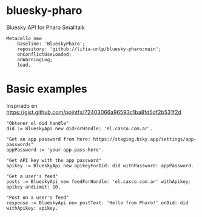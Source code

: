 # bluesky-pharo
Bluesky API for Pharo Smalltalk

```Smalltalk
Metacello new
	baseline: 'BlueskyPharo';
	repository: 'github://lifia-unlp/bluesky-pharo:main';
	onConflictUseLoaded;
	onWarningLog;
	load.
```

# Basic examples

Inspirado en https://gist.github.com/pojntfx/72403066a96593c1ba8fd5df2b531f2d

```Smalltalk
"Obtener el did handle"
did := BlueskyApi new didForHandle: 'el.casco.com.ar'.

"Get an app password from here: https://staging.bsky.app/settings/app-passwords"
appPassword := 'your-app-pass-here'.

"Get API key with the app password"
apikey := BlueskyApi new apikeyForDid: did withPassword: appPassword.

"Get a user's feed"
posts := BlueskyApi new feedForHandle: 'el.casco.com.ar' withApikey: apikey andLimit: 10.

"Post on a user's feed"
response := BlueskyApi new postText: 'Hello from Pharo!' onDid: did withApikey: apikey.
```
